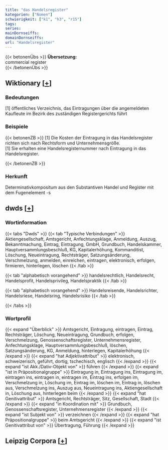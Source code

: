```yaml
---
title: "das Handelsregister"
kategorien: ["Nomen"]
schwierigkeit: ["k1", "h3", "r15"]
tags:
series:
mainDornseiffs:
domainDornseiffs:
url: "Handelsregister"
---
```


{{< betonenÜbs >}}
**Übersetzung:**  
commercial  register  
{{< /betonenÜbs >}}

## Wiktionary [[+](https://de.wiktionary.org/wiki/Handelsregister)]

### Bedeutungen
[1] öffentliches Verzeichnis, das Eintragungen über die angemeldeten Kaufleute im Bezirk des zuständigen Registergerichts führt  

### Beispiele
{{< betonenZB >}}
[1] Die Kosten der Eintragung in das Handelsregister richten sich nach Rechtsform und Unternehmensgröße.  
[1] Sie erhalten eine Handelsregisternummer nach Eintragung in das Handelsregister.  

{{< /betonenZB >}}
### Herkunft
Determinativkompositum aus den Substantiven Handel und Register mit dem Fugenelement -s  



## dwds [[+](https://www.dwds.de/wb/Handelsregister)]

### Wortinformation
{{< tabs "Dwds" >}}
{{< tab "Typische Verbindungen" >}}
Aktiengesellschaft, Amtsgericht, Anfechtungsklage, Anmeldung, Auszug, Bekanntmachung, Eintrag, Eintragung, GmbH, Grundbuch, Handelskammer, Hauptversammlungsbeschluß, KG, Kapitalerhöhung, Kommanditist, Löschung, Neueintragung, Rechtsträger, Satzungsänderung, Verschmelzung, anmelden, einreichen, eintragen, elektronisch, erfolgen, firmieren, hinterlegen, löschen
{{< /tab >}}

{{< tab "alphabetisch vorangehend" >}}
handelsrechtlich, Handelsrecht, Handelsprofit, Handelsprivileg, Handelspraktik
{{< /tab >}}

{{< tab "alphabetisch vorangehend" >}}
Handelsreisende, Handelsrichter, Handelsriese, Handelsring, Handelsrisiko
{{< /tab >}}

{{< /tabs >}}

### Wortprofil
{{< expand "Überblick" >}} Amtsgericht, Eintragung, eintragen, Eintrag, Rechtsträger, Löschung, Neueintragung, Grundbuch, erfolgen, Verschmelzung, Genossenschaftsregister, Unternehmensregister, Anfechtungsklage, Hauptversammlungsbeschluß, löschen, Satzungsänderung, KG, Anmeldung, hinterlegen, Kapitalerhöhung {{< /expand >}}
{{< expand "hat Adjektivattribut" >}} elektronisch, schweizerisch, geführt, dortig, tschechisch, englisch {{< /expand >}}
{{< expand "ist Akk./Dativ-Objekt von" >}} führen {{< /expand >}}
{{< expand "ist in Präpositionalgruppe" >}} Eintragung in, Eintragung ins, Eintragung im, eintragen ins, eintragen in, eintragen im, Eintrag ins, erfolgen im, Verschmelzung in, Löschung im, Eintrag im, löschen im, Eintrag in, löschen aus, Verschmelzung ins, Auszug aus, Neueintragung ins, Aktiengesellschaft in, Löschung aus, hinterlegen beim {{< /expand >}}
{{< expand "hat Genitivattribut" >}} Amtsgericht, Rechtsträger, Sitz, Gesellschaft, Stadt {{< /expand >}}
{{< expand "in Koordination mit" >}} Grundbuch, Genossenschaftsregister, Unternehmensregister {{< /expand >}}
{{< expand "ist Subjekt von" >}} verzeichnen {{< /expand >}}
{{< expand "hat Präpositionalgruppe" >}} beim Amtsgericht {{< /expand >}}
{{< expand "ist Genitivattribut von" >}} Übertragung, Führung {{< /expand >}}

## Leipzig Corpora [[+](https://corpora.uni-leipzig.de/en/res?word=Handelsregister&corpusId=deu_newscrawl-public_2018)]

